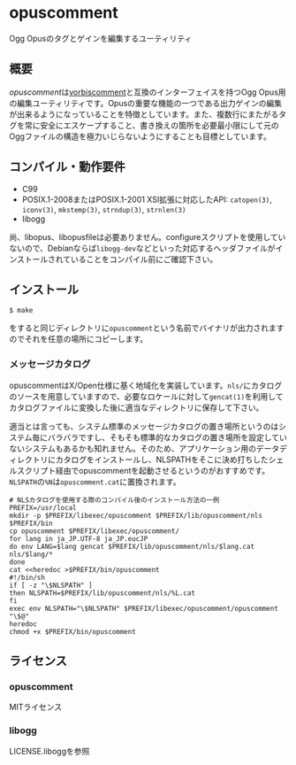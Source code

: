 # opuscomment

Ogg Opusのタグとゲインを編集するユーティリティ

## 概要

<dfn>opuscomment</dfn>は[vorbiscomment](https://github.com/xiph/vorbis-tools)と互換のインターフェイスを持つOgg Opus用の編集ユーティリティです。Opusの重要な機能の一つである出力ゲインの編集が出来るようになっていることを特徴としています。また、複数行にまたがるタグを常に安全にエスケープすること、書き換えの箇所を必要最小限にして元のOggファイルの構造を極力いじらないようにすることも目標としています。

## コンパイル・動作要件

* C99
* POSIX.1-2008またはPOSIX.1-2001 XSI拡張に対応したAPI: `catopen(3)`, `iconv(3)`, `mkstemp(3)`, `strndup(3)`, `strnlen(3)`
* libogg

尚、libopus、libopusfileは必要ありません。configureスクリプトを使用していないので、Debianならば`libogg-dev`などといった対応するヘッダファイルがインストールされていることをコンパイル前にご確認下さい。

## インストール

    $ make

をすると同じディレクトリに`opuscomment`という名前でバイナリが出力されますのでそれを任意の場所にコピーします。

### メッセージカタログ

opuscommentはX/Open仕様に基く地域化を実装しています。`nls/`にカタログのソースを用意していますので、必要なロケールに対して`gencat(1)`を利用してカタログファイルに変換した後に適当なディレクトリに保存して下さい。

適当とは言っても、システム標準のメッセージカタログの置き場所というのはシステム毎にバラバラですし、そもそも標準的なカタログの置き場所を設定していないシステムもあるかも知れません。そのため、アプリケーション用のデータディレクトリにカタログをインストールし、NLSPATHをそこに決め打ちしたシェルスクリプト経由でopuscommentを起動させるというのがおすすめです。`NLSPATH`の`%N`は`opuscomment.cat`に置換されます。

    # NLSカタログを使用する際のコンパイル後のインストール方法の一例
    PREFIX=/usr/local
    mkdir -p $PREFIX/libexec/opuscomment $PREFIX/lib/opuscomment/nls $PREFIX/bin
    cp opuscomment $PREFIX/libexec/opuscomment/
    for lang in ja_JP.UTF-8 ja_JP.eucJP
    do env LANG=$lang gencat $PREFIX/lib/opuscomment/nls/$lang.cat nls/$lang/*
    done
    cat <<heredoc >$PREFIX/bin/opuscomment
    #!/bin/sh
    if [ -z "\$NLSPATH" ]
    then NLSPATH=$PREFIX/lib/opuscomment/nls/%L.cat
    fi
    exec env NLSPATH="\$NLSPATH" $PREFIX/libexec/opuscomment/opuscomment "\$@"
    heredoc
    chmod +x $PREFIX/bin/opuscomment

## ライセンス

### opuscomment

MITライセンス

### libogg

LICENSE.liboggを参照
